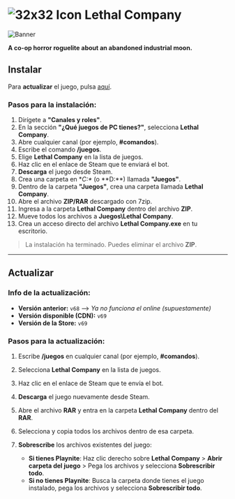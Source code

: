 ﻿# ![32x32 Icon](https://cdn2.steamgriddb.com/icon/5d29c687a58bc919bd4b28609e2f7134/32/32x32.png) Lethal Company
![Banner](https://cdn2.steamgriddb.com/hero_thumb/d24b5b45c12c52ba7ad088c4663cd5c8.jpg)

**A co-op horror roguelite about an abandoned industrial moon.**

## Instalar

Para **actualizar** el juego, pulsa [aquí](https://hotel-viciados.github.io/Portal/games/lethal_company/install#actualizar).

### Pasos para la instalación:

1. Dirígete a **"Canales y roles"**.
2. En la sección **"¿Qué juegos de PC tienes?"**, selecciona **Lethal Company**.
3. Abre cualquier canal (por ejemplo, **#comandos**).
4. Escribe el comando **/juegos**.
5. Elige **Lethal Company** en la lista de juegos.
6. Haz clic en el enlace de Steam que te enviará el bot.
7. **Descarga** el juego desde Steam.
8. Crea una carpeta en **C:\** (o **D:\**) llamada **"Juegos"**.
9. Dentro de la carpeta **"Juegos"**, crea una carpeta llamada **Lethal Company**.
10. Abre el archivo **ZIP/RAR** descargado con 7zip.
11. Ingresa a la carpeta **Lethal Company** dentro del archivo **ZIP**.
12. Mueve todos los archivos a **Juegos\Lethal Company**.
13. Crea un acceso directo del archivo **Lethal Company.exe** en tu escritorio.

> La instalación ha terminado. Puedes eliminar el archivo **ZIP**.

---

## Actualizar

### Info de la actualización:
- **Versión anterior:** `v68` --> _Ya no funciona el online (supuestamente)_
- **Versión disponible (CDN):** `v69`
- **Versión de la Store:** `v69`

### Pasos para la actualización:

1. Escribe **/juegos** en cualquier canal (por ejemplo, **#comandos**).
2. Selecciona **Lethal Company** en la lista de juegos.
3. Haz clic en el enlace de Steam que te envía el bot.
4. **Descarga** el juego nuevamente desde Steam.
5. Abre el archivo **RAR** y entra en la carpeta **Lethal Company** dentro del **RAR**.
6. Selecciona y copia todos los archivos dentro de esa carpeta.
7. **Sobrescribe** los archivos existentes del juego:

   - **Si tienes Playnite**: Haz clic derecho sobre **Lethal Company** > **Abrir carpeta del juego** > Pega los archivos y selecciona **Sobrescribir todo**.
   - **Si no tienes Playnite**: Busca la carpeta donde tienes el juego instalado, pega los archivos y selecciona **Sobrescribir todo**.

